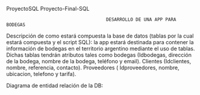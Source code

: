 ProyectoSQL
Proyecto-Final-SQL

                                         DESARROLLO DE UNA APP PARA BODEGAS 
Descripción de como estará compuesta la base de datos (tablas por la cual estará compuesta y el script SQL): la app estará destinada para contener la información de bodegas en el territorio argentino mediante el uso de tablas. Dichas tablas tendrán atributos tales como bodegas (Idbodegas, dirección de la bodega, nombre de la bodega, teléfono y email). Clientes (Idclientes, nombre, referencia, contacto). Proveedores ( Idproveedores, nombre, ubicacion, telefono y tarifa).

Diagrama de entidad relación de la DB: